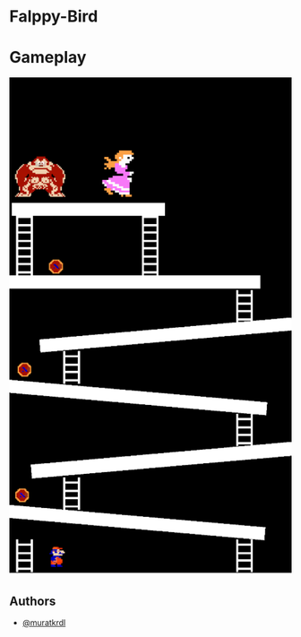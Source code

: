 
# Falppy-Bird


# Gameplay

<img src="https://github.com/muratkrdl/Donkey-Kong/blob/main/Donkey%20Kong.png" width="700">


## Authors

- [@muratkrdl](https://github.com/muratkrdl)

